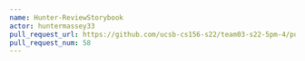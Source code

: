 ```yaml
---
name: Hunter-ReviewStorybook
actor: huntermassey33
pull_request_url: https://github.com/ucsb-cs156-s22/team03-s22-5pm-4/pull/58
pull_request_num: 58
---
```

